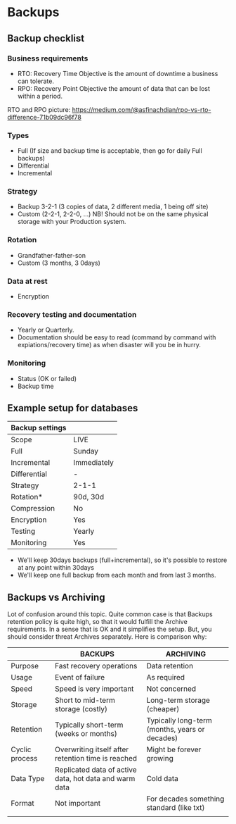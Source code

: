 # Backups


## Backup checklist

### Business requirements 
* RTO: Recovery Time Objective is the amount of downtime a business can tolerate.
* RPO: Recovery Point Objective the amount of data that can be lost within a period.

 RTO and RPO picture: https://medium.com/@asfinachdian/rpo-vs-rto-difference-71b09dc96f78


### Types
* Full (If size and backup time is acceptable, then go for daily Full backups)
* Differential
* Incremental

### Strategy 
* Backup 3-2-1 (3 copies of data, 2 different media, 1 being off site)
* Custom (2-2-1, 2-2-0, ...)
NB! Should not be on the same physical storage with your Production system.

### Rotation
* Grandfather-father-son
* Custom (3 months, 3 0days)

### Data at rest
* Encryption

### Recovery testing and documentation
* Yearly or Quarterly. 
* Documentation should be easy to read (command by command with expiations/recovery time) as when disaster will you be in hurry. 

### Monitoring
* Status (OK or failed)
* Backup time 


## Example setup for databases

| Backup settings           |                |
| ------------------------- | -------------- |
| Scope                     | LIVE           |
| Full                      | Sunday         |
| Incremental               | Immediately    |
| Differential              | -              |
| Strategy                  | 2-1-1          |
| Rotation*                 | 90d, 30d       |
| Compression               | No             |
| Encryption                | Yes            |
| Testing                   | Yearly         |
| Monitoring                | Yes            |

* We'll keep 30days backups (full+incremental), so it's possible to restore at any point within 30days
* We'll keep one full backup from each month and from last 3 months.


## Backups vs Archiving 
Lot of confusion around this topic. Quite common case is that Backups retention policy is quite high, so that it would fulfill the Archive requirements. In a sense that is OK and it simplifies the setup. But, you should consider threat Archives separately. 
Here is comparison why: 

|                | BACKUPS                                                | ARCHIVING                                        |
|----------------|--------------------------------------------------------|--------------------------------------------------|
| Purpose        | Fast recovery operations                               | Data retention                                   |
| Usage          | Event of failure                                       | As required                                      |
| Speed          | Speed is very important                                | Not concerned                                    |
| Storage        | Short to mid-term storage (costly)                     | Long-term storage (cheaper)                      |
| Retention      | Typically short-term (weeks or months)                 | Typically long-term (months, years or decades)   |
| Cyclic process | Overwriting itself after retention time is reached     | Might be forever growing                         |
| Data Type      | Replicated data of active data, hot data and warm data | Cold data                                        |
| Format         | Not important                                          | For decades something standard (like txt)        |
|                |                                                        |                                                  |
